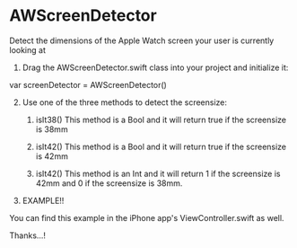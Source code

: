 # AWScreenDetector
Detect the dimensions of the Apple Watch screen your user is currently looking at


1. Drag the AWScreenDetector.swift class into your project and initialize it:

var screenDetector = AWScreenDetector()

2. Use one of the three methods to detect the screensize:

    1. isIt38()
        This method is a Bool and it will return true if the screensize is 38mm

    2. isIt42()
        This method is a Bool and it will return true if the screensize is 42mm

    3. isIt42()
        This method is an Int and it will return 1 if the screensize is 42mm and 0 if the screensize is 38mm.

3. EXAMPLE!!

<!--if screenDetection.isIt38() {-->
<!--print("isIt38: true")-->
<!--} else {-->
<!--print("isIt38: false")-->
<!--}-->
<!---->
<!---->
<!--// Is it 42-->
<!---->
<!--if screenDetection.isIt42() {-->
<!--print("isIt42: true")-->
<!--} else {-->
<!--print("isIt42: false")-->
<!--}-->
<!---->
<!--// Is it 42 or 38-->
<!---->
<!--if screenDetection.isIt42or38() == 1 {-->
<!--print("isIt42or38: 42")-->
<!--} else {-->
<!--print("isIt42or38: 38")-->
<!--}-->

You can find this example in the iPhone app's ViewController.swift as well.


Thanks...!




